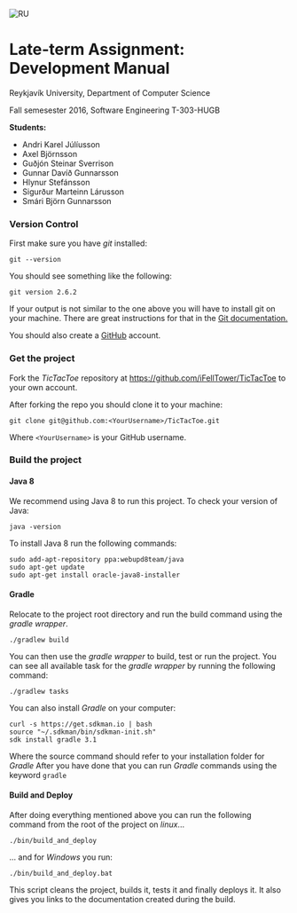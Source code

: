 ![RU](images/ru.PNG)
# Late-term Assignment: Development Manual
Reykjavík University, Department of Computer Science

Fall semesester 2016, Software Engineering T-303-HUGB

**Students:**

- Andri Karel Júlíusson
- Axel Björnsson
- Guðjón Steinar Sverrison
- Gunnar Davíð Gunnarsson
- Hlynur Stefánsson
- Sigurður Marteinn Lárusson
- Smári Björn Gunnarsson

### Version Control

First make sure you have *git* installed:
```
git --version
```
You should see something like the following:
```
git version 2.6.2
```
If your output is not similar to the one above you will have to install git on your machine. There are great instructions for that in the  [Git documentation.](https://git-scm.com/book/en/v2/Getting-Started-Installing-Git)

You should also create a [GitHub](https://github.com/) account.

### Get the project

Fork the *TicTacToe* repository at https://github.com/iFellTower/TicTacToe to your own account.

After forking the repo you should clone it to your machine:

```
git clone git@github.com:<YourUsername>/TicTacToe.git
```
Where `<YourUsername>` is your GitHub username.

### Build the project
#### Java 8
We recommend using Java 8 to run this project.
To check your version of Java:
```
java -version
```
To install Java 8 run the following commands:
```
sudo add-apt-repository ppa:webupd8team/java
sudo apt-get update
sudo apt-get install oracle-java8-installer
```
#### Gradle
Relocate to the project root directory and run the build command using the *gradle wrapper*.
```
./gradlew build
```
You can then use the *gradle wrapper* to build, test or run the project. You can see all available task for the *gradle wrapper* by running the following command:

```
./gradlew tasks
```

You can also install *Gradle* on your computer:

```
curl -s https://get.sdkman.io | bash
source "~/.sdkman/bin/sdkman-init.sh"
sdk install gradle 3.1
```
Where the source command should refer to your installation folder for *Gradle* After you have done that you can run *Gradle* commands using the keyword `gradle`

#### Build and Deploy

After doing everything mentioned above you can run the following command from the root of the project on *linux*...
```
./bin/build_and_deploy
```
... and for *Windows* you run:
```
./bin/build_and_deploy.bat
```
This script cleans the project, builds it, tests it and finally deploys it. It also gives you links to the documentation created during the build.
